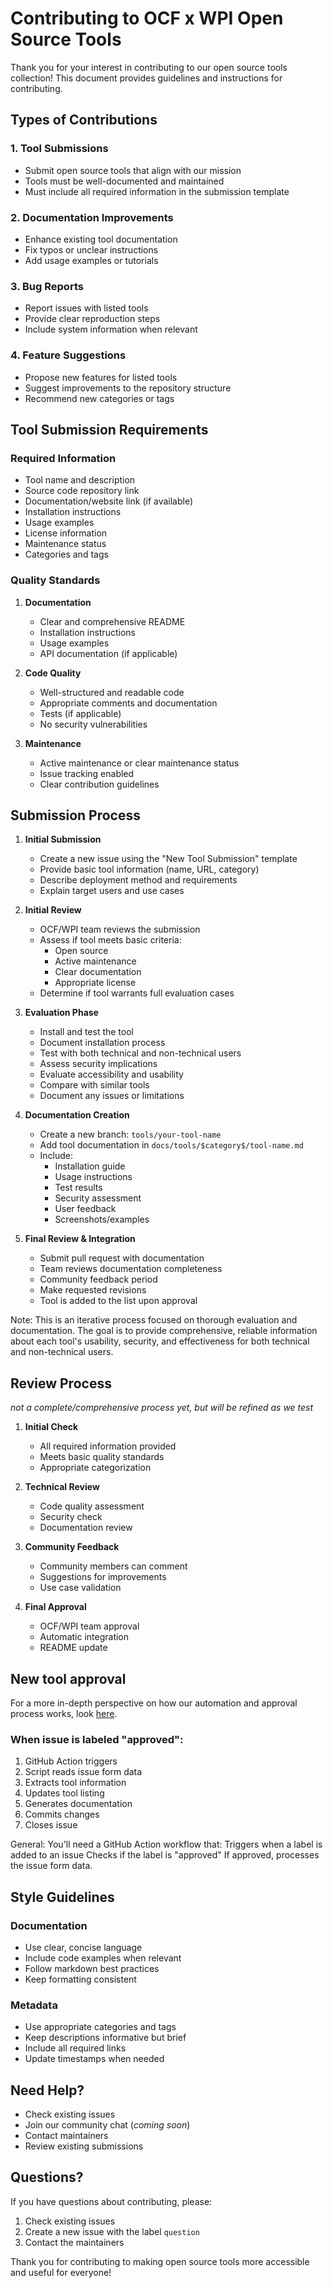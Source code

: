# Contributing to OCF x WPI Open Source Tools

Thank you for your interest in contributing to our open source tools collection! This document provides guidelines and instructions for contributing.

## Types of Contributions

### 1. Tool Submissions
- Submit open source tools that align with our mission
- Tools must be well-documented and maintained
- Must include all required information in the submission template

### 2. Documentation Improvements
- Enhance existing tool documentation
- Fix typos or unclear instructions
- Add usage examples or tutorials

### 3. Bug Reports
- Report issues with listed tools
- Provide clear reproduction steps
- Include system information when relevant

### 4. Feature Suggestions
- Propose new features for listed tools
- Suggest improvements to the repository structure
- Recommend new categories or tags

## Tool Submission Requirements

### Required Information
- Tool name and description
- Source code repository link
- Documentation/website link (if available)
- Installation instructions
- Usage examples
- License information
- Maintenance status
- Categories and tags

### Quality Standards
1. **Documentation**
   - Clear and comprehensive README
   - Installation instructions
   - Usage examples
   - API documentation (if applicable)

2. **Code Quality**
   - Well-structured and readable code
   - Appropriate comments and documentation
   - Tests (if applicable)
   - No security vulnerabilities

3. **Maintenance**
   - Active maintenance or clear maintenance status
   - Issue tracking enabled
   - Clear contribution guidelines

## Submission Process

1. **Initial Submission**
   - Create a new issue using the "New Tool Submission" template
   - Provide basic tool information (name, URL, category)
   - Describe deployment method and requirements
   - Explain target users and use cases

2. **Initial Review**
   - OCF/WPI team reviews the submission
   - Assess if tool meets basic criteria:
     - Open source
     - Active maintenance
     - Clear documentation
     - Appropriate license
   - Determine if tool warrants full evaluation
   cases

3. **Evaluation Phase**
   - Install and test the tool
   - Document installation process
   - Test with both technical and non-technical users
   - Assess security implications
   - Evaluate accessibility and usability
   - Compare with similar tools
   - Document any issues or limitations

4. **Documentation Creation**
   - Create a new branch: `tools/your-tool-name`
   - Add tool documentation in `docs/tools/$category$/tool-name.md`
   - Include:
     - Installation guide
     - Usage instructions
     - Test results
     - Security assessment
     - User feedback
     - Screenshots/examples

5. **Final Review & Integration**
   - Submit pull request with documentation
   - Team reviews documentation completeness
   - Community feedback period
   - Make requested revisions
   - Tool is added to the list upon approval


Note: This is an iterative process focused on thorough evaluation and documentation. The goal is to provide 
comprehensive, reliable information about each tool's usability, security, and effectiveness for both 
technical and non-technical users.


## Review Process

*not a complete/comprehensive process yet, but will be refined as we test*

1. **Initial Check**
   - All required information provided
   - Meets basic quality standards
   - Appropriate categorization

2. **Technical Review**
   - Code quality assessment
   - Security check
   - Documentation review

3. **Community Feedback**
   - Community members can comment
   - Suggestions for improvements
   - Use case validation

4. **Final Approval**
   - OCF/WPI team approval
   - Automatic integration
   - README update

## New tool approval
For a more in-depth perspective on how our automation and approval process works, look [here](.github/README-scripts.md).

### When issue is labeled "approved":
1. GitHub Action triggers
2. Script reads issue form data
3. Extracts tool information
4. Updates tool listing
5. Generates documentation
6. Commits changes
7. Closes issue

General:
You'll need a GitHub Action workflow that:
Triggers when a label is added to an issue
Checks if the label is "approved"
If approved, processes the issue form data.

## Style Guidelines

### Documentation
- Use clear, concise language
- Include code examples when relevant
- Follow markdown best practices
- Keep formatting consistent

### Metadata
- Use appropriate categories and tags 
- Keep descriptions informative but brief
- Include all required links
- Update timestamps when needed

## Need Help?
- Check existing issues
- Join our community chat (*coming soon*) 
- Contact maintainers
- Review existing submissions

## Questions?

If you have questions about contributing, please:
1. Check existing issues
2. Create a new issue with the label `question`
3. Contact the maintainers

Thank you for contributing to making open source tools more accessible and useful for everyone!
